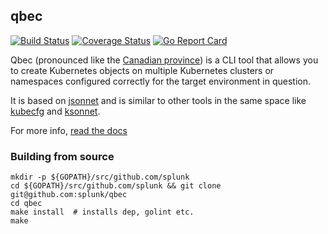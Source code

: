qbec
---

[![Build Status](https://travis-ci.org/splunk/qbec.svg?branch=master)](https://travis-ci.org/splunk/qbec)
[![Coverage Status](https://coveralls.io/repos/github/splunk/qbec/badge.svg)](https://coveralls.io/github/splunk/qbec)
[![Go Report Card](https://goreportcard.com/badge/github.com/splunk/qbec)](https://goreportcard.com/report/github.com/splunk/qbec)


Qbec (pronounced like the [Canadian province](https://en.wikipedia.org/wiki/Quebec)) is a CLI tool that 
allows you to create Kubernetes objects on multiple Kubernetes clusters or namespaces configured correctly for 
the target environment in question.

It is based on [jsonnet](https://jsonnet.org) and is similar to other tools in the same space like 
[kubecfg](https://github.com/ksonnet/kubecfg) and [ksonnet](https://ksonnet.io/). 

For more info, [read the docs](http://qbec.io/)

### Building from source

```shell
mkdir -p ${GOPATH}/src/github.com/splunk
cd ${GOPATH}/src/github.com/splunk && git clone git@github.com:splunk/qbec
cd qbec
make install  # installs dep, golint etc.
make
```







    

